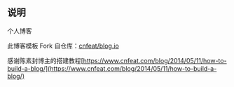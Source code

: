## 说明

个人博客

此博客模板 Fork 自仓库：[cnfeat/blog.io](https://github.com/cnfeat/blog.io)

感谢陈素封博主的搭建教程[https://www.cnfeat.com/blog/2014/05/11/how-to-build-a-blog/](https://www.cnfeat.com/blog/2014/05/11/how-to-build-a-blog/)

